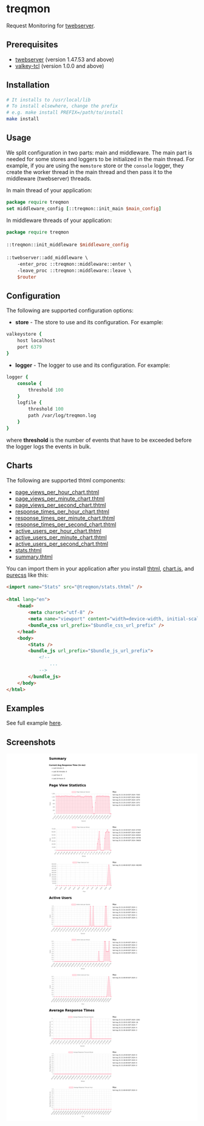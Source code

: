 # treqmon

Request Monitoring for [twebserver](https://github.com/jerily/twebserver).

## Prerequisites

- [twebserver](https://github.com/jerily/twebserver) (version 1.47.53 and above)
- [valkey-tcl](https://github.com/jerily/valkey-tcl) (version 1.0.0 and above)

## Installation

```bash
# It installs to /usr/local/lib
# To install elsewhere, change the prefix
# e.g. make install PREFIX=/path/to/install
make install
```

## Usage

We split configuration in two parts: main and middleware.
The main part is needed for some stores and loggers
to be initialized in the main thread.
For example, if you are using the `memstore` store or the `console` logger,
they create the worker thread in the main thread and then pass it to the
middleware (twebserver) threads.

In main thread of your application:
```tcl
package require treqmon
set middleware_config [::treqmon::init_main $main_config]
```

In middleware threads of your application:
```tcl
package require treqmon

::treqmon::init_middleware $middleware_config

::twebserver::add_middleware \
    -enter_proc ::treqmon::middleware::enter \
    -leave_proc ::treqmon::middleware::leave \
    $router
```

## Configuration

The following are supported configuration options:

- **store** - The store to use and its configuration. For example:
```tcl
valkeystore {
    host localhost
    port 6379
}
```

- **logger** - The logger to use and its configuration. For example:
```tcl
logger {
    console {
        threshold 100
    }
    logfile {
        threshold 100
        path /var/log/treqmon.log
    }
}
```

where **threshold** is the number of events that have to be exceeded before the logger logs the events in bulk.

## Charts

The following are supported thtml components:

* [page_views_per_hour_chart.thtml](templates/page_views_per_hour_chart.thtml)
* [page_views_per_minute_chart.thtml](templates/page_views_per_minute_chart.thtml)
* [page_views_per_second_chart.thtml](templates/page_views_per_second_chart.thtml)
* [response_times_per_hour_chart.thtml](templates/response_times_per_hour_chart.thtml)
* [response_times_per_minute_chart.thtml](templates/response_times_per_minute_chart.thtml)
* [response_times_per_second_chart.thtml](templates/response_times_per_second_chart.thtml)
* [active_users_per_hour_chart.thtml](templates/active_users_per_hour_chart.thtml)
* [active_users_per_minute_chart.thtml](templates/active_users_per_minute_chart.thtml)
* [active_users_per_second_chart.thtml](templates/active_users_per_second_chart.thtml)
* [stats.thtml](templates/stats.thtml)
* [summary.thtml](templates/summary.thtml)

You can import them in your application after you install
[thtml](https://github.com/jerily/twebserver),
[chart.js](https://www.chartjs.org/),
and [purecss](https://purecss.io/) like this:
```html
<import name="Stats" src="@treqmon/stats.thtml" />

<html lang="en">
    <head>
        <meta charset="utf-8" />
        <meta name="viewport" content="width=device-width, initial-scale=1" />
        <bundle_css url_prefix="$bundle_css_url_prefix" />
    </head>
    <body>
        <Stats />
        <bundle_js url_prefix="$bundle_js_url_prefix">
            <!--
                ...
            -->
        </bundle_js>
    </body>
</html>
```

## Examples

See full example [here](example/app.tcl).

## Screenshots

![Stats](stats.png)